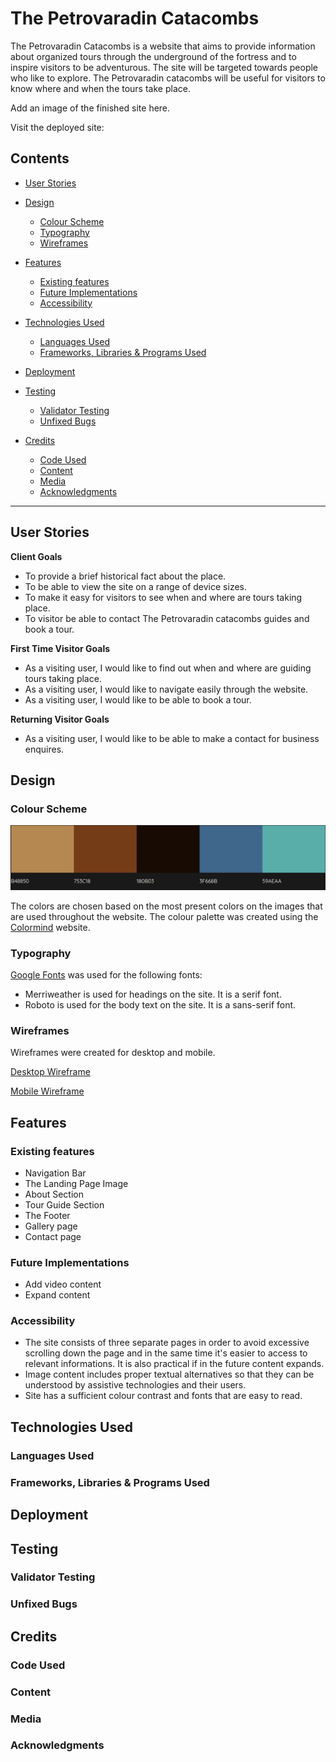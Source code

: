 # The Petrovaradin Catacombs

The Petrovaradin Catacombs is a website that aims to provide information about organized tours through the underground of the fortress and to inspire visitors to be adventurous. 
The site will be targeted towards people who like to explore. The Petrovaradin catacombs will be useful for visitors to know where and when the tours take place. 

Add an image of the finished site here.

Visit the deployed site:

## Contents

  * [User Stories](#User-Stories)

* [Design](#Design)
  * [Colour Scheme](#Colour-Scheme)
  * [Typography](#Typography)  
  * [Wireframes](#Wireframes)

* [Features](#Features)
  * [Existing features](#existing-features)
  * [Future Implementations](#futute-implementations)
  * [Accessibility](#Accessibility)

* [Technologies Used](#Technologies-Used)
  * [Languages Used](#Languages-Used)
  * [Frameworks, Libraries & Programs Used](#Frameworks,-Libraries-&-Programs-Used)

* [Deployment](#Deployment)
 

* [Testing](#Testing)
  * [Validator Testing](#Validator-Testing)
  * [Unfixed Bugs](#Unfixed-Bugs)
    
 

* [Credits](#Credits)
  * [Code Used](#Code-Used)
  * [Content](#Content)
  * [Media](#Media)
  * [Acknowledgments](#Acknowledgements)

---

## User Stories
**Client Goals**

* To provide a brief historical fact about the place.
* To be able to view the site on a range of device sizes.
* To make it easy for visitors to see when and where are tours taking place.
* To visitor be able to contact The Petrovaradin catacombs guides and book a tour.

**First Time Visitor Goals**
    
* As a visiting user, I would like to find out when and where are guiding tours taking place.
* As a visiting user, I would like to navigate easily through the website.
* As a visiting user, I would like to be able to book a tour.
    
    
**Returning Visitor Goals**

* As a visiting user, I would like to be able to make a contact for business enquires.    
    
## Design
### Colour Scheme
![](docs/colorpalette.png)


The colors are chosen based on the most present colors on the images that are used throughout the website. The colour palette was created using the [Colormind](http://colormind.io/) website.

### Typography

[Google Fonts](https://fonts.google.com/) was used for the following fonts:

* Merriweather is used for headings on the site. It is a serif font.
* Roboto is used for the body text on the site. It is a sans-serif font. 
### Wireframes

Wireframes were created for desktop and mobile. 

[Desktop Wireframe](docs/wireframes/desktopwireframe.png)


[Mobile Wireframe](docs/wireframes/mobilewireframe.png)


## Features
### Existing features
* Navigation Bar
* The Landing Page Image
* About Section
* Tour Guide Section
* The Footer
* Gallery page
* Contact page

### Future Implementations

* Add video content
* Expand content 

### Accessibility

* The site consists of three separate pages in order to avoid excessive scrolling down the page and in the same time it's easier to access to relevant informations. It is also practical if in the future content expands. 
* Image content includes proper textual alternatives so that they can be understood by assistive technologies and their users.
* Site has a sufficient colour contrast and fonts that are easy to read. 


## Technologies Used
### Languages Used
### Frameworks, Libraries & Programs Used

## Deployment

## Testing
### Validator Testing
### Unfixed Bugs


## Credits
### Code Used
### Content
###  Media  
###  Acknowledgments

